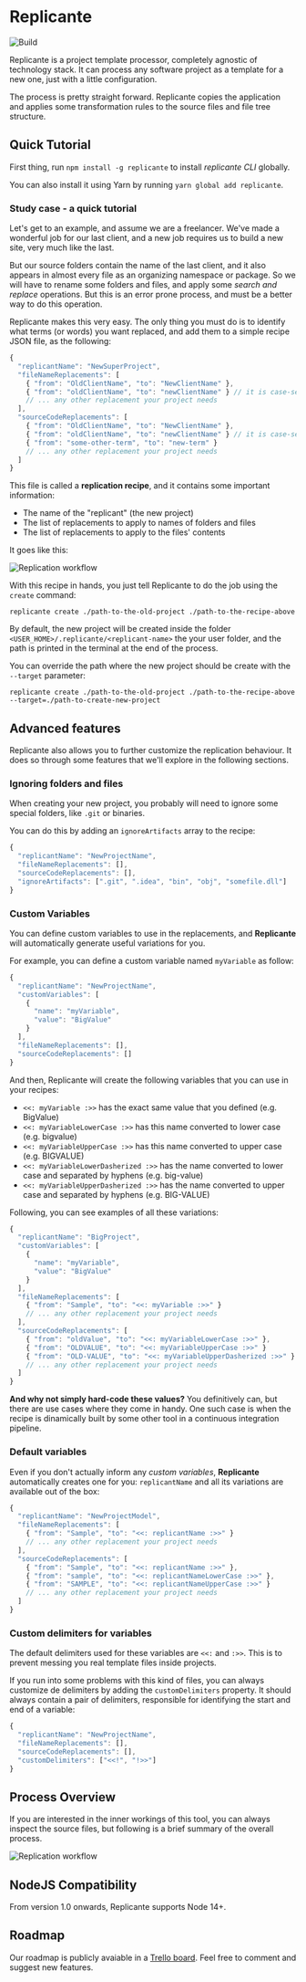 # Replicante

![Build](https://github.com/DyegoMaas/Replicante/workflows/Build/badge.svg)

Replicante is a project template processor, completely agnostic of technology stack. It can process any software project as a template for a new one, just with a little configuration.

The process is pretty straight forward. Replicante copies the application and applies some transformation rules to the source files and file tree structure.

## Quick Tutorial

First thing, run `npm install -g replicante` to install *replicante CLI* globally.

You can also install it using Yarn by running `yarn global add replicante`.

### Study case - a quick tutorial

Let's get to an example, and assume we are a freelancer. We've made a wonderful job for our last client, and a new job requires us to build a new site, very much like the last.

But our source folders contain the name of the last client, and it also appears in almost every file as an organizing namespace or package. So we will have to rename some folders and files, and apply some *search and replace* operations. But this is an error prone process, and must be a better way to do this operation.

Replicante makes this very easy. The only thing you must do is to identify what terms (or words) you want replaced, and add them to a simple recipe JSON file, as the following:

```javascript
{
  "replicantName": "NewSuperProject",
  "fileNameReplacements": [
    { "from": "OldClientName", "to": "NewClientName" },
    { "from": "oldClientName", "to": "newClientName" } // it is case-sensitive
    // ... any other replacement your project needs
  ],
  "sourceCodeReplacements": [
    { "from": "OldClientName", "to": "NewClientName" },
    { "from": "oldClientName", "to": "newClientName" } // it is case-sensitive
    { "from": "some-other-term", "to": "new-term" }
    // ... any other replacement your project needs
  ]
}
```

This file is called a **replication recipe**, and it contains some important information:

- The name of the "replicant" (the new project)
- The list of replacements to apply to names of folders and files
- The list of replacements to apply to the files' contents

It goes like this:

![Replication workflow](/docs/img/process-simple.jpg)

With this recipe in hands, you just tell Replicante to do the job using the `create` command:

`replicante create ./path-to-the-old-project ./path-to-the-recipe-above`

By default, the new project will be created inside the folder `<USER_HOME>/.replicante/<replicant-name>` the your user folder, and the path is printed in the terminal at the end of the process.

You can override the path where the new project should be create with the `--target` parameter:

`replicante create ./path-to-the-old-project ./path-to-the-recipe-above --target=./path-to-create-new-project`

## Advanced features

Replicante also allows you to further customize the replication behaviour. It does so through some features that we'll explore in the following sections.

### Ignoring folders and files

When creating your new project, you probably will need to ignore some special folders, like `.git` or binaries.

You can do this by adding an `ignoreArtifacts` array to the recipe:

```javascript
{
  "replicantName": "NewProjectName",
  "fileNameReplacements": [],
  "sourceCodeReplacements": [],
  "ignoreArtifacts": [".git", ".idea", "bin", "obj", "somefile.dll"]
}
```

### Custom Variables

You can define custom variables to use in the replacements, and **Replicante** will automatically generate useful variations for you.

For example, you can define a custom variable named `myVariable` as follow:

```javascript
{
  "replicantName": "NewProjectName",
  "customVariables": [
    { 
      "name": "myVariable",
      "value": "BigValue"
    }
  ],
  "fileNameReplacements": [],
  "sourceCodeReplacements": []
}
```

And then, Replicante will create the following variables that you can use in your recipes:

- `<<: myVariable :>>` has the exact same value that you defined (e.g. BigValue)
- `<<: myVariableLowerCase :>>` has this name converted to lower case (e.g. bigvalue)
- `<<: myVariableUpperCase :>>` has this name converted to upper case (e.g. BIGVALUE)
- `<<: myVariableLowerDasherized :>>` has the name converted to lower case and separated by hyphens (e.g. big-value)
- `<<: myVariableUpperDasherized :>>` has the name converted to upper case and separated by hyphens (e.g. BIG-VALUE)

Following, you can see examples of all these variations:

```javascript
{
  "replicantName": "BigProject",
  "customVariables": [
    { 
      "name": "myVariable",
      "value": "BigValue"
    }
  ],
  "fileNameReplacements": [
    { "from": "Sample", "to": "<<: myVariable :>>" }
    // ... any other replacement your project needs
  ],
  "sourceCodeReplacements": [
    { "from": "oldValue", "to": "<<: myVariableLowerCase :>>" },
    { "from": "OLDVALUE", "to": "<<: myVariableUpperCase :>>" }
    { "from": "OLD-VALUE", "to": "<<: myVariableUpperDasherized :>>" }
    // ... any other replacement your project needs
  ]
}
```

**And why not simply hard-code these values?** You definitively can, but there are use cases where they come in handy. One such case is when the recipe is dinamically built by some other tool in a continuous integration pipeline.

### Default variables

Even if you don't actually inform any *custom variables*, **Replicante** automatically creates one for you: `replicantName` and all its variations are available out of the box:

```javascript
{
  "replicantName": "NewProjectModel",
  "fileNameReplacements": [
    { "from": "Sample", "to": "<<: replicantName :>>" }
    // ... any other replacement your project needs
  ],
  "sourceCodeReplacements": [
    { "from": "Sample", "to": "<<: replicantName :>>" }, 
    { "from": "sample", "to": "<<: replicantNameLowerCase :>>" }, 
    { "from": "SAMPLE", "to": "<<: replicantNameUpperCase :>>" }
    // ... any other replacement your project needs
  ]
}
```

### Custom delimiters for variables

The default delimiters used for these variables are `<<:` and `:>>`. This is to prevent messing you real template files inside projects.

If you run into some problems with this kind of files, you can always customize de delimiters by adding the `customDelimiters` property. It should always contain a pair of delimiters, responsible for identifying the start and end of a variable:

```javascript
{
  "replicantName": "NewProjectName",
  "fileNameReplacements": [],
  "sourceCodeReplacements": [],
  "customDelimiters": ["<<!", "!>>"]
}
```

## Process Overview

If you are interested in the inner workings of this tool, you can always inspect the source files, but following is a brief summary of the overall process.

![Replication workflow](/docs/img/process-step-by-step.jpg)

## NodeJS Compatibility

From version 1.0 onwards, Replicante supports Node 14+.

## Roadmap

Our roadmap is publicly avaiable in a [Trello board](https://trello.com/b/T9khQD2v/replicant-roadmap). Feel free to comment and suggest new features.
